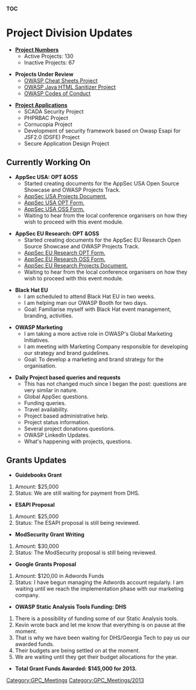 __TOC__

# Project Division Updates

  - **[Project
    Numbers](https://docs.google.com/a/owasp.org/spreadsheet/ccc?key=0AllOCxlYdf1AdFdaYXJ6SDFXNXBaemNwbnNHN3N5RVE#gid=16)**
      - Active Projects: 130
      - Inactive Projects: 67

<!-- end list -->

  - **Projects Under Review**
      - [OWASP Cheat Sheets
        Project](https://www.owasp.org/index.php/Cheat_Sheets)
      - [OWASP Java HTML Sanitizer
        Project](https://www.owasp.org/index.php/OWASP_Java_HTML_Sanitizer_Project)
      - [OWASP Codes of
        Conduct](https://www.owasp.org/index.php/OWASP_Codes_of_Conduct)

<!-- end list -->

  - **[Project
    Applications](https://docs.google.com/a/owasp.org/spreadsheet/ccc?key=0Amvv_7Gz8Z7TdHZfWGhHZ0Z4UFFwZU42djBXcVVLSlE#gid=0)**
      - SCADA Security Project
      - PHPRBAC Project
      - Cornucopia Project
      - Development of security framework based on Owasp Esapi for
        JSF2.0 (DSFE) Project
      - Secure Application Design Project

## Currently Working On

  - **AppSec USA: OPT \&OSS**
      - Started creating documents for the AppSec USA Open Source
        Showcase and OWASP Projects Track.
      - [AppSec USA Projects
        Document.](https://docs.google.com/a/owasp.org/document/d/1zn3Gi2EH0LPoSomecZCRoskTLPpEf4KRZpAgK3raRMU/edit)
      - [AppSec USA OPT
        Form.](https://docs.google.com/a/owasp.org/spreadsheet/viewform?formkey=dHFkaFkwcWpzM09JQ0F4aTk3dHBFTFE6MA#gid=0)
      - [AppSec USA OSS
        Form.](https://docs.google.com/a/owasp.org/spreadsheet/viewform?formkey=dGxhY0oxdndTUllTdndLWWEyNElxY1E6MA#gid=0)
      - Waiting to hear from the local conference organisers on how they
        wish to proceed with this event module.

<!-- end list -->

  - **AppSec EU Research: OPT \&OSS**
      - Started creating documents for the AppSec EU Research Open
        Source Showcase and OWASP Projects Track.
      - [AppSec EU Research OPT
        Form.](https://docs.google.com/a/owasp.org/spreadsheet/viewform?formkey=dDMwck9VZC1ieWluekdsbUVFZGhGMnc6MA#gid=0)
      - [AppSec EU Research OSS
        Form.](https://docs.google.com/a/owasp.org/spreadsheet/viewform?formkey=dGhkUUhkeDBWOVZPcVdzcWloYWhla3c6MA#gid=0)
      - [AppSec EU Research Projects
        Document.](https://docs.google.com/a/owasp.org/document/d/1dOrUYtwlBXwfhPyZa9JYqV1MeUUjSxvjm5mwgMqJXhE/edit)
      - Waiting to hear from the local conference organisers on how they
        wish to proceed with this event module.

<!-- end list -->

  - **Black Hat EU**
      - I am scheduled to attend Black Hat EU in two weeks.
      - I am helping man our OWASP Booth for two days.
      - Goal: Familiarise myself with Black Hat event management,
        branding, activities.

<!-- end list -->

  - **OWASP Marketing**
      - I am taking a more active role in OWASP's Global Marketing
        Initiatives.
      - I am meeting with Marketing Company responsible for developing
        our strategy and brand guidelines.
      - Goal: To develop a marketing and brand strategy for the
        organisation.

<!-- end list -->

  - **Daily Project based queries and requests**
      - This has not changed much since I began the post: questions are
        very similar in nature.
      - Global AppSec questions.
      - Funding queries.
      - Travel availability.
      - Project based administrative help.
      - Project status information.
      - Several project donations questions.
      - OWASP LinkedIn Updates.
      - What's happening with projects, questions.

## Grants Updates

  - **Guidebooks Grant**

<!-- end list -->

1.  Amount: $25,000
2.  Status: We are still waiting for payment from DHS.

<!-- end list -->

  - **ESAPI Proposal**

<!-- end list -->

1.  Amount: $25,000
2.  Status: The ESAPI proposal is still being reviewed.

<!-- end list -->

  - **ModSecurity Grant Writing**

<!-- end list -->

1.  Amount: $30,000
2.  Status: The ModSecurity proposal is still being reviewed.

<!-- end list -->

  - **Google Grants Proposal**

<!-- end list -->

1.  Amount: $120,00 in Adwords Funds
2.  Status: I have begun managing the Adwords account regularly. I am
    waiting until we reach the implementation phase with our marketing
    company.

<!-- end list -->

  - **OWASP Static Analysis Tools Funding: DHS**

<!-- end list -->

1.  There is a possibility of funding some of our Static Analysis tools.
2.  Kevin wrote back and let me know that everything is on pause at the
    moment.
3.  That is why we have been waiting for DHS/Georgia Tech to pay us our
    awarded funds.
4.  Their budgets are being settled on at the moment.
5.  We are waiting until they get their budget allocations for the year.

<!-- end list -->

  - **Total Grant Funds Awarded: $145,000 for 2013.**

[Category:GPC_Meetings](Category:GPC_Meetings "wikilink")
[Category:GPC_Meetings/2013](Category:GPC_Meetings/2013 "wikilink")